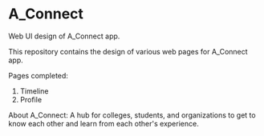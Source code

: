 # A_Connect
Web UI design of A_Connect app.

This repository contains the design of various web pages for A_Connect app.

Pages completed:
1. Timeline
2. Profile

About A_Connect: A hub for colleges, students, and organizations to get to know each other and learn from each other's experience.
